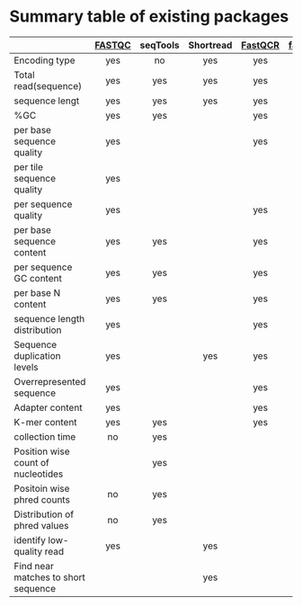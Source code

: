 # Summary table of existing packages
|              | [FASTQC](https://www.bioinformatics.babraham.ac.uk/projects/fastqc/) | seqTools |Shortread|[FastQCR](https://cran.r-project.org/web/packages/fastqcr/index.html)|[fastqp](https://github.com/mdshw5/fastqp)|
| :---         | :---:    |  :---:  | :---:  |:---:|:---:|
|Encoding type | yes  | no    |  yes    | yes||
|Total read(sequence)|yes|yes|yes|yes||
|sequence lengt      |yes|yes|yes|yes||
|%GC                 |yes|yes|   |yes||
|per base sequence quality|yes| | |yes|yes|
|per tile sequence quality|yes| | | ||
|per sequence quality|yes| | |yes||
|per base sequence content|yes|yes | |yes|yes|
|per  sequence GC content|yes|yes | | yes|yes|
|per base N content|yes|yes | |yes||
|sequence length distribution|yes| | |yes||
|Sequence duplication levels|yes| |yes|yes||
|Overrepresented sequence|yes| | |yes||
|Adapter content|yes| | |yes||
|K-mer content|yes|yes | |yes|yes|
|collection time|no| yes| |||
|Position wise count of nucleotides| | yes| | ||
|Positoin wise phred counts|no| yes| | ||
|Distribution of phred values| no| yes| | ||
|identify low-quality read|yes | |yes | ||
|Find near matches to short sequence| | |yes | ||
